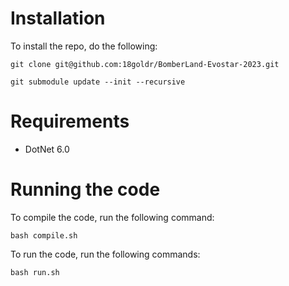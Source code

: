 # Installation
To install the repo, do the following:
```
git clone git@github.com:18goldr/BomberLand-Evostar-2023.git

git submodule update --init --recursive
```

# Requirements
- DotNet 6.0

# Running the code
To compile the code, run the following command:
```
bash compile.sh
```

To run the code, run the following commands:
```
bash run.sh
```
